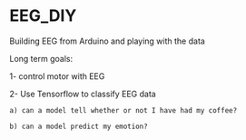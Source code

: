 # EEG_DIY
Building EEG from Arduino and playing with the data


Long term goals: 

1- control motor with EEG

2- Use Tensorflow to classify EEG data
	
	a) can a model tell whether or not I have had my coffee?
	
	b) can a model predict my emotion?
